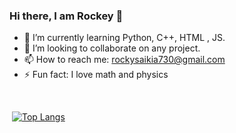 ### Hi there, I am Rockey 👋

<!--
**rockysaikia730/rockysaikia730** is a ✨ _special_ ✨ repository because its `README.md` (this file) appears on your GitHub profile.

Here are some ideas to get you started:
-->

- 🌱 I’m currently learning Python, C++, HTML , JS.
- 👯 I’m looking to collaborate on any project.
- 📫 How to reach me: rockysaikia730@gmail.com
- ⚡ Fun fact: I love math and physics
<p>&nbsp;</p>

<span>&nbsp;</span>[![Top Langs](https://github-readme-stats.vercel.app/api/top-langs/?username=rockysaikia730&langs_count=8)](https://github.com/anuraghazra/github-readme-stats)

